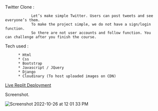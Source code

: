 Twitter Clone :

                Let’s make simple Twitter. Users can post tweets and see everyone’s them.
                To make the project simple, we do not have a sign/login function.
                So there are not user accounts and follow function. You can challenge after you finish the course.





Tech used :

          * Html
          * Css
          * Bootstrap
          * Javascript / JQuery
          * Django
          * Cloudinary (To host uploaded images on CDN)
          
          
 [Live Replit Deployment](https://twitter-clone.moniquerhodes.repl.co/)
 
 
Screenshot. 







![Screenshot 2022-10-26 at 12 01 33 PM](https://user-images.githubusercontent.com/111408816/197952046-e27b1085-0d1c-455e-b5cf-254bac2cf3b1.png)



